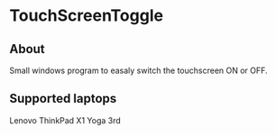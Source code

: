 # TouchScreenToggle
## About
Small windows program to easaly switch the touchscreen ON or OFF.

## Supported laptops
Lenovo ThinkPad X1 Yoga 3rd
